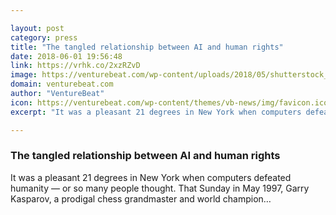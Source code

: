```yaml
---

layout: post
category: press
title: "The tangled relationship between AI and human rights"
date: 2018-06-01 19:56:48
link: https://vrhk.co/2xzRZvD
image: https://venturebeat.com/wp-content/uploads/2018/05/shutterstock_1069835072.jpg?fit=1200%2C850&strip=all
domain: venturebeat.com
author: "VentureBeat"
icon: https://venturebeat.com/wp-content/themes/vb-news/img/favicon.ico
excerpt: "It was a pleasant 21 degrees in New York when computers defeated humanity — or so many people thought. That Sunday in May 1997, Garry Kasparov, a prodigal chess grandmaster and world champion…"

---
```


### The tangled relationship between AI and human rights

It was a pleasant 21 degrees in New York when computers defeated humanity — or so many people thought. That Sunday in May 1997, Garry Kasparov, a prodigal chess grandmaster and world champion…